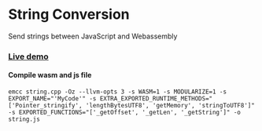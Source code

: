 # String Conversion
Send strings between JavaScript and Webassembly

### [Live demo](https://togekk.github.io/wasm/)

#### Compile wasm and js file
`emcc string.cpp -Oz --llvm-opts 3 -s WASM=1 -s MODULARIZE=1 -s EXPORT_NAME="'MyCode'" -s EXTRA_EXPORTED_RUNTIME_METHODS="['Pointer_stringify', 'lengthBytesUTF8', 'getMemory', 'stringToUTF8']" -s EXPORTED_FUNCTIONS="['_getOffset', '_getLen', '_getString']" -o string.js`
